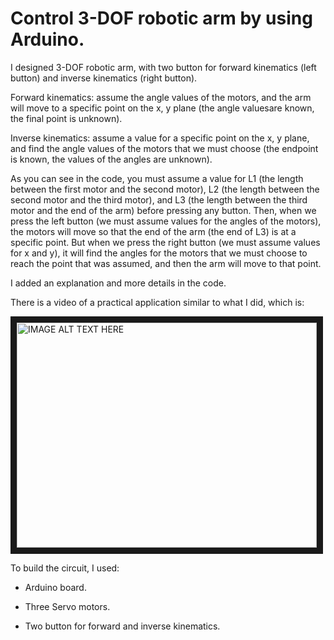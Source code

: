 # Control 3-DOF robotic arm by using Arduino.

I designed 3-DOF robotic arm, with two button for forward kinematics (left button) and inverse kinematics (right button).

Forward kinematics: assume the angle values ​​of the motors, and the arm will move to a specific point on the x, y plane (the angle values ​​are known, the final point is unknown).

Inverse kinematics: assume a value for a specific point on the x, y plane, and find the angle values ​​of the motors that we must choose (the endpoint is known, the values ​​of the angles are unknown).

As you can see in the code, you must assume a value for L1 (the length between the first motor and the second motor), L2 (the length between the second motor and the third motor), and L3 (the length between the third motor and the end of the arm) before pressing any button. Then, when we press the left button (we must assume values ​​for the angles of the motors), the motors will move so that the end of the arm (the end of L3) is at a specific point. But when we press the right button (we must assume values ​​for x and y), it will find the angles ​​for the motors that we must choose to reach the point that was assumed, and then the arm will move to that point.

I added an explanation and more details in the code.

There is a video of a practical application similar to what I did, which is:

<a href="http://www.youtube.com/watch?feature=player_embedded&v=tXA9O9Wtz64
" target="_blank"><img src="http://img.youtube.com/vi/tXA9O9Wtz64/0.jpg" 
alt="IMAGE ALT TEXT HERE" width="480" height="360" border="10" /></a>

To build the circuit, I used:

- Arduino board.

- Three Servo motors.

- Two button for forward and inverse kinematics.
